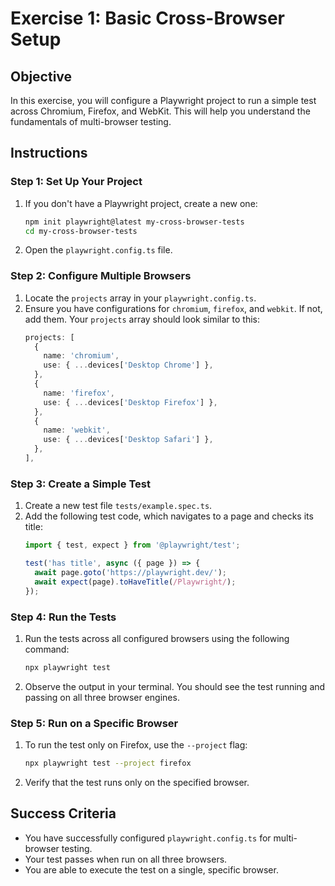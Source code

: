 # Exercise 1: Basic Cross-Browser Setup

## Objective
In this exercise, you will configure a Playwright project to run a simple test across Chromium, Firefox, and WebKit. This will help you understand the fundamentals of multi-browser testing.

## Instructions

### Step 1: Set Up Your Project
1.  If you don't have a Playwright project, create a new one:
    ```bash
    npm init playwright@latest my-cross-browser-tests
    cd my-cross-browser-tests
    ```
2.  Open the `playwright.config.ts` file.

### Step 2: Configure Multiple Browsers
1.  Locate the `projects` array in your `playwright.config.ts`.
2.  Ensure you have configurations for `chromium`, `firefox`, and `webkit`. If not, add them. Your `projects` array should look similar to this:
    ```typescript
    projects: [
      {
        name: 'chromium',
        use: { ...devices['Desktop Chrome'] },
      },
      {
        name: 'firefox',
        use: { ...devices['Desktop Firefox'] },
      },
      {
        name: 'webkit',
        use: { ...devices['Desktop Safari'] },
      },
    ],
    ```

### Step 3: Create a Simple Test
1.  Create a new test file `tests/example.spec.ts`.
2.  Add the following test code, which navigates to a page and checks its title:
    ```typescript
    import { test, expect } from '@playwright/test';

    test('has title', async ({ page }) => {
      await page.goto('https://playwright.dev/');
      await expect(page).toHaveTitle(/Playwright/);
    });
    ```

### Step 4: Run the Tests
1.  Run the tests across all configured browsers using the following command:
    ```bash
    npx playwright test
    ```
2.  Observe the output in your terminal. You should see the test running and passing on all three browser engines.

### Step 5: Run on a Specific Browser
1.  To run the test only on Firefox, use the `--project` flag:
    ```bash
    npx playwright test --project firefox
    ```
2.  Verify that the test runs only on the specified browser.

## Success Criteria
- You have successfully configured `playwright.config.ts` for multi-browser testing.
- Your test passes when run on all three browsers.
- You are able to execute the test on a single, specific browser.
